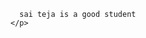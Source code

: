 
<!DOCTYPE html>
<html>
  <head>
  <title>hello world</title>
  </head>
  <body>
    <p>
      
      sai teja is a good student
    </p>
  </body>
</html>

